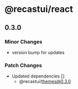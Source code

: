# @recastui/react

## 0.3.0

### Minor Changes

- version bump for updates

### Patch Changes

- Updated dependencies []:
  - @recastui/themes@0.3.0

